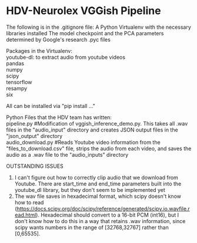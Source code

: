 # HDV-Neurolex VGGish Pipeline

The following is in the .gitignore file:
A Python Virtualenv with the necessary libraries installed
The model checkpoint and the PCA parameters determined by Google's research
.pyc files  

Packages in the Virtualenv:  
youtube-dl: to extract audio from youtube videos  
pandas  
numpy  
scipy  
tensorflow  
resampy  
six  

All can be installed via "pip install ..."  

Python Files that the HDV team has written:  
pipeline.py #Modification of vggish_inference_demo.py. This takes all .wav files in the "audio_input" directory and creates JSON output files in the "json_output" directory  
audio_download.py #Reads Youtube video information from the "files_to_download.csv" file, strips the audio from each video, and saves the audio as a .wav file to the "audio_inputs" directory  

OUTSTANDING ISSUES  
1) I can't figure out how to correctly clip audio that we download from Youtube. There are start_time and end_time parameters built into the youtube_dl library, but they don't seem to be implemented yet  
2) The wav file saves in hexadecimal format, which scipy doesn't know how to read (https://docs.scipy.org/doc/scipy/reference/generated/scipy.io.wavfile.read.html). Hexadecimal should convert to a 16-bit PCM (int16), but I don't know how to do this in a way that retains .wav information, since scipy wants numbers in the range of [32768,32767] rather than [0,65535].  


